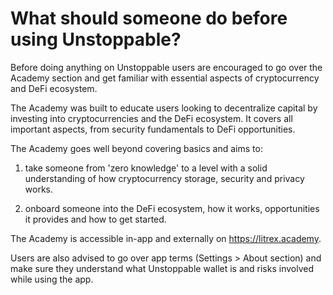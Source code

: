# What should someone do before using Unstoppable?

Before doing anything on Unstoppable users are encouraged to go over the Academy section and get familiar with essential aspects of cryptocurrency and DeFi ecosystem.

The Academy was built to educate users looking to decentralize capital by investing into cryptocurrencies and the DeFi ecosystem. It covers all important aspects, from security fundamentals to DeFi opportunities.

The Academy goes well beyond covering basics and aims to:

1. take someone from 'zero knowledge' to a level with a solid understanding of how cryptocurrency storage, security and privacy works.
  
2. onboard someone into the DeFi ecosystem, how it works, opportunities it provides and how to get started.

The Academy is accessible in-app and externally on https://litrex.academy.

Users are also advised to go over app terms (Settings > About section) and make sure they understand what Unstoppable wallet is and risks involved while using the app.
